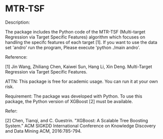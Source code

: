 # MTR-TSF
Description: 

The package includes the Python code of the MTR-TSF (Multi-target Regression via Target Specific Features) algorithm which focuses on handling the specifc features of each target  [1]. If you want to use the data set 'andro' run the program, Please execute 'python ./main andro'.

Reference: 

[1] Jin Wang, Zhiliang Chen, Kaiwei Sun, Hang Li, Xin Deng. Multi-Target Regression via Target Specific Features.

ATTN: This package is free for academic usage. You can run it at your own risk.

Requirement: The package was developed with Python. To use this package, the Python version of XGBoost [2] must be available. 

Refer:

[2] Chen, Tianqi, and C. Guestrin. "XGBoost: A Scalable Tree Boosting System." ACM SIGKDD International Conference on Knowledge Discovery and Data Mining ACM, 2016:785-794.
